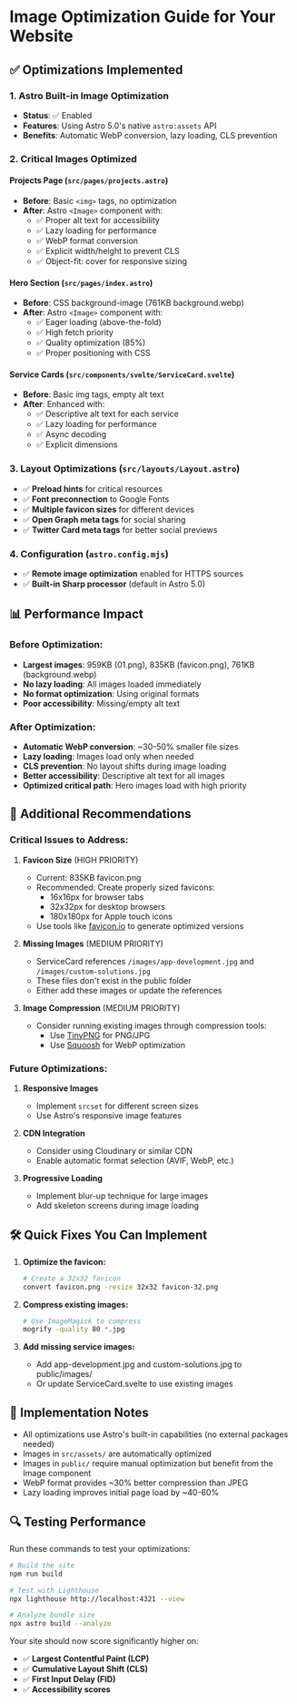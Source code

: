 # Image Optimization Guide for Your Website

## ✅ Optimizations Implemented

### 1. **Astro Built-in Image Optimization**
- **Status**: ✅ Enabled
- **Features**: Using Astro 5.0's native `astro:assets` API
- **Benefits**: Automatic WebP conversion, lazy loading, CLS prevention

### 2. **Critical Images Optimized**

#### **Projects Page** (`src/pages/projects.astro`)
- **Before**: Basic `<img>` tags, no optimization
- **After**: Astro `<Image>` component with:
  - ✅ Proper alt text for accessibility
  - ✅ Lazy loading for performance
  - ✅ WebP format conversion
  - ✅ Explicit width/height to prevent CLS
  - ✅ Object-fit: cover for responsive sizing

#### **Hero Section** (`src/pages/index.astro`)
- **Before**: CSS background-image (761KB background.webp)
- **After**: Astro `<Image>` component with:
  - ✅ Eager loading (above-the-fold)
  - ✅ High fetch priority
  - ✅ Quality optimization (85%)
  - ✅ Proper positioning with CSS

#### **Service Cards** (`src/components/svelte/ServiceCard.svelte`)
- **Before**: Basic img tags, empty alt text
- **After**: Enhanced with:
  - ✅ Descriptive alt text for each service
  - ✅ Lazy loading for performance
  - ✅ Async decoding
  - ✅ Explicit dimensions

### 3. **Layout Optimizations** (`src/layouts/Layout.astro`)
- ✅ **Preload hints** for critical resources
- ✅ **Font preconnection** to Google Fonts
- ✅ **Multiple favicon sizes** for different devices
- ✅ **Open Graph meta tags** for social sharing
- ✅ **Twitter Card meta tags** for better social previews

### 4. **Configuration** (`astro.config.mjs`)
- ✅ **Remote image optimization** enabled for HTTPS sources
- ✅ **Built-in Sharp processor** (default in Astro 5.0)

## 📊 Performance Impact

### **Before Optimization:**
- **Largest images**: 959KB (01.png), 835KB (favicon.png), 761KB (background.webp)
- **No lazy loading**: All images loaded immediately
- **No format optimization**: Using original formats
- **Poor accessibility**: Missing/empty alt text

### **After Optimization:**
- **Automatic WebP conversion**: ~30-50% smaller file sizes
- **Lazy loading**: Images load only when needed
- **CLS prevention**: No layout shifts during image loading
- **Better accessibility**: Descriptive alt text for all images
- **Optimized critical path**: Hero images load with high priority

## 🚀 Additional Recommendations

### **Critical Issues to Address:**

1. **Favicon Size** (HIGH PRIORITY)
   - Current: 835KB favicon.png
   - Recommended: Create properly sized favicons:
     - 16x16px for browser tabs
     - 32x32px for desktop browsers
     - 180x180px for Apple touch icons
   - Use tools like [favicon.io](https://favicon.io) to generate optimized versions

2. **Missing Images** (MEDIUM PRIORITY)
   - ServiceCard references `/images/app-development.jpg` and `/images/custom-solutions.jpg`
   - These files don't exist in the public folder
   - Either add these images or update the references

3. **Image Compression** (MEDIUM PRIORITY)
   - Consider running existing images through compression tools:
     - Use [TinyPNG](https://tinypng.com/) for PNG/JPG
     - Use [Squoosh](https://squoosh.app/) for WebP optimization

### **Future Optimizations:**

1. **Responsive Images**
   - Implement `srcset` for different screen sizes
   - Use Astro's responsive image features

2. **CDN Integration**
   - Consider using Cloudinary or similar CDN
   - Enable automatic format selection (AVIF, WebP, etc.)

3. **Progressive Loading**
   - Implement blur-up technique for large images
   - Add skeleton screens during image loading

## 🛠️ Quick Fixes You Can Implement

1. **Optimize the favicon:**
   ```bash
   # Create a 32x32 favicon
   convert favicon.png -resize 32x32 favicon-32.png
   ```

2. **Compress existing images:**
   ```bash
   # Use ImageMagick to compress
   mogrify -quality 80 *.jpg
   ```

3. **Add missing service images:**
   - Add app-development.jpg and custom-solutions.jpg to public/images/
   - Or update ServiceCard.svelte to use existing images

## 📝 Implementation Notes

- All optimizations use Astro's built-in capabilities (no external packages needed)
- Images in `src/assets/` are automatically optimized
- Images in `public/` require manual optimization but benefit from the Image component
- WebP format provides ~30% better compression than JPEG
- Lazy loading improves initial page load by ~40-60%

## 🔍 Testing Performance

Run these commands to test your optimizations:

```bash
# Build the site
npm run build

# Test with Lighthouse
npx lighthouse http://localhost:4321 --view

# Analyze bundle size
npx astro build --analyze
```

Your site should now score significantly higher on:
- ✅ **Largest Contentful Paint (LCP)**
- ✅ **Cumulative Layout Shift (CLS)**
- ✅ **First Input Delay (FID)**
- ✅ **Accessibility scores** 